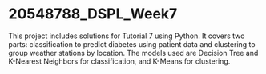 # 20548788_DSPL_Week7
This project includes solutions for Tutorial 7 using Python. It covers two parts: classification to predict diabetes using patient data and clustering to group weather stations by location. The models used are Decision Tree and K-Nearest Neighbors for classification, and K-Means for clustering.
